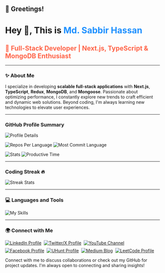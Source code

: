 <!-- Font Awesome CDN -->
<link
  rel="stylesheet"
  href="https://cdnjs.cloudflare.com/ajax/libs/font-awesome/6.5.0/css/all.min.css"
/>

<h2>🤝 Greetings!</h2>

<h1>Hey 👋, This is <span style="color: #1E90FF">Md. Sabbir Hassan</span></h1>
<h2 style="color: #FF6347">
  🚀 Full-Stack Developer | Next.js, TypeScript & MongoDB Enthusiast
</h2>

<hr />

<h3>✨ About Me</h3>
<p>
  I specialize in developing <strong>scalable full-stack applications</strong> with
  <strong>Next.js</strong>, <strong>TypeScript</strong>, <strong>Redux</strong>,
  <strong>MongoDB</strong>, and <strong>Mongoose</strong>. Passionate about optimizing
  performance, I constantly explore new trends to craft efficient and dynamic web
  solutions. Beyond coding, I'm always learning new technologies to elevate user
  experiences.
</p>

<hr />

<h3>
  <i class="fa-solid fa-chart-line" style="color: #8A2BE2"></i> GitHub Profile Summary
</h3>

<p>
  <img
    src="https://github-profile-summary-cards.vercel.app/api/cards/profile-details?username=devalienbrain&theme=transparent"
    alt="Profile Details"
  />
</p>

<p>
  <img
    src="https://github-profile-summary-cards.vercel.app/api/cards/repos-per-language?username=devalienbrain&theme=transparent"
    alt="Repos Per Language"
  />
  <img
    src="https://github-profile-summary-cards.vercel.app/api/cards/most-commit-language?username=devalienbrain&theme=transparent"
    alt="Most Commit Language"
  />
</p>

<p>
  <img
    src="https://github-profile-summary-cards.vercel.app/api/cards/stats?username=devalienbrain&theme=transparent"
    alt="Stats"
  />
  <img
    src="https://github-profile-summary-cards.vercel.app/api/cards/productive-time?username=devalienbrain&theme=transparent"
    alt="Productive Time"
  />
</p>

<hr />

<h3>
  <i class="fa-solid fa-fire" style="color: orange"></i> Coding Streak 🔥
</h3>
<p>
  <img
    src="https://streak-stats.demolab.com?user=devalienbrain&theme=transparent"
    alt="Streak Stats"
    style="border: none"
  />
</p>

<hr />

<h3>💻 Languages and Tools</h3>
<p>
  <img
    src="https://skillicons.dev/icons?i=nextjs,typescript,mongodb,redux,nodejs,express,react,tailwind,vercel&theme=dark"
    alt="My Skills"
  />
</p>

<hr />

<h3>🌍 Connect with Me</h3>
<p style="display: flex; flex-wrap: wrap; gap: 8px;">
  <a href="https://bd.linkedin.com/in/md-sabbir-hassan-murad?trk=profile-badge" target="_blank">
    <img
      src="https://img.shields.io/badge/LinkedIn-0077B5?style=for-the-badge&logo=linkedin&logoColor=white"
      alt="LinkedIn Profile"
    />
  </a>
  <a href="https://x.com/Hassan006930481" target="_blank">
    <img
      src="https://img.shields.io/badge/X-1DA1F2?style=for-the-badge&logo=x&logoColor=white"
      alt="Twitter/X Profile"
    />
  </a>
  <a href="https://www.youtube.com/@devAlienBrain" target="_blank">
    <img
      src="https://img.shields.io/badge/YouTube-FF0000?style=for-the-badge&logo=youtube&logoColor=white"
      alt="YouTube Channel"
    />
  </a>
  <a href="https://www.facebook.com/md.sabbirhassanmurad" target="_blank">
    <img
      src="https://img.shields.io/badge/Facebook-1877F2?style=for-the-badge&logo=facebook&logoColor=white"
      alt="Facebook Profile"
    />
  </a>
  <a href="https://uhunt.onlinejudge.org/id/14940" target="_blank">
    <img
      src="https://img.shields.io/badge/UHunt-FFD700?style=for-the-badge"
      alt="UHunt Profile"
    />
  </a>
  <a href="https://medium.com/@hassansabbir0321" target="_blank">
    <img
      src="https://img.shields.io/badge/Medium-00AB6C?style=for-the-badge&logo=medium&logoColor=white"
      alt="Medium Blog"
    />
  </a>
  <a href="https://leetcode.com/u/devalienbrain/" target="_blank">
    <img
      src="https://img.shields.io/badge/LeetCode-FFA116?style=for-the-badge&logo=leetcode&logoColor=white"
      alt="LeetCode Profile"
    />
  </a>
</p>

<p>
  Connect with me to discuss collaborations or check out my GitHub for project updates.
  I'm always open to connecting and sharing insights!
</p>
